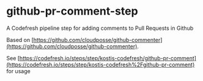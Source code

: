 # github-pr-comment-step
A Codefresh pipeline step for adding comments to Pull Requests in Github

Based on [https://github.com/cloudposse/github-commenter](https://github.com/cloudposse/github-commenter).

See [https://codefresh.io/steps/step/kostis-codefresh/github-pr-comment](https://codefresh.io/steps/step/kostis-codefresh%2Fgithub-pr-comment) for usage 
